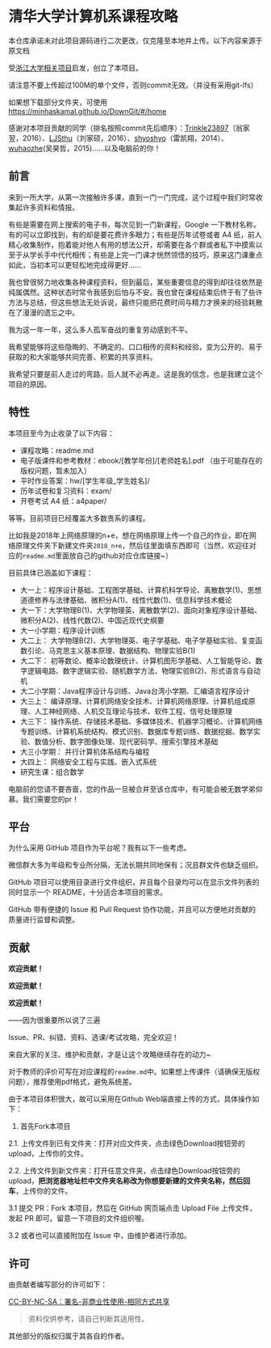 # 清华大学计算机系课程攻略

本仓库承诺未对此项目源码进行二次更改，仅克隆至本地并上传。以下内容来源于原文档

受[浙江大学相关项目](https://github.com/QSCTech/zju-icicles)启发，创立了本项目。

请注意不要上传超过100M的单个文件，否则commit无效。（并没有采用git-lfs）

如果想下载部分文件夹，可使用 https://minhaskamal.github.io/DownGit/#/home

感谢对本项目贡献的同学（排名按照commit先后顺序）：[Trinkle23897](https://github.com/trinkle23897)（翁家翌，2016）、[LJSthu](https://github.com/ljsthu)（刘家硕，2016）、[shyoshyo](https://github.com/shyoshyo)（雷凯翔，2014）、[wuhaozhe](https://github.com/wuhaozhe)(吴昊哲，2015)……以及电脑前的你！

## 前言

来到一所大学，从第一次接触许多课，直到一门一门完成，这个过程中我们时常收集起许多资料和情报。

有些是需要在网上搜索的电子书，每次见到一门新课程，Google 一下教材名称，有的可以立即找到，有的却是要花费许多眼力；有些是历年试卷或者 A4 纸，前人精心收集制作，抱着能对他人有用的想法公开，却需要在各个群或者私下中摸索以至于从学长手中代代相传；有些是上完一门课才恍然领悟的技巧，原来这门课重点如此，当初本可以更轻松地完成得更好……

我也曾很努力地收集各种课程资料，但到最后，某些重要信息的得到却往往依然是纯属偶然。这种状态时常令我感到后怕与不安。我也曾在课程结束后终于有了些许方法与总结，但这些想法无处诉说，最终只能把花费时间与精力才换来的经验耗散在了漫漫的遗忘之中。

我为这一年一年，这么多人孤军奋战的重复劳动感到不平。

我希望能够将这些隐晦的、不确定的、口口相传的资料和经验，变为公开的、易于获取的和大家能够共同完善、积累的共享资料。

我希望只要是前人走过的弯路，后人就不必再走。这是我的信念，也是我建立这个项目的原因。

## 特性

本项目至今为止收录了以下内容：

- 课程攻略：readme.md
- 电子版课件和参考教材：ebook/[教学年份]/[老师姓名].pdf （由于可能存在的版权问题，暂未加入）
- 平时作业答案：hw/[学生年级_学生姓名]/
- 历年试卷和复习资料：exam/
- 开卷考试 A4 纸：a4paper/

等等。目前项目已经覆盖大多数贵系的课程。

比如我是2018年上网络原理的n+e，想在网络原理上传一个自己的作业，即在网络原理文件夹下新建文件夹`2018_n+e`，然后往里面填东西即可（当然，欢迎往对应的`readme.md`里面放自己的github对应仓库链接~）

目前具体已涵盖如下课程：

- 大一上：程序设计基础、工程图学基础、计算机科学导论、离散数学(1)、思想道德修养与法律基础、微积分A(1)、线性代数(1)、信息科学技术概论
- 大一下：大学物理B(1)、大学物理英、离散数学(2)、面向对象程序设计基础、微积分A(2)、线性代数(2)、中国近现代史纲要
- 大一小学期：程序设计训练
- 大二上： 大学物理B(2)、大学物理英、电子学基础、电子学基础实验、复变函数引论、马克思主义基本原理、数据结构、物理实验B(1)
- 大二下： 初等数论、概率论数理统计、计算机图形学基础、人工智能导论、数字逻辑电路、数字逻辑实验、随机数学方法、物理实验B(2)、形式语言与自动机
- 大二小学期：Java程序设计与训练、Java台湾小学期、汇编语言程序设计
- 大三上： 编译原理、计算机网络安全技术、计算机网络原理、计算机组成原理、人工神经网络、人机交互理论与技术、软件工程、信号处理原理
- 大三下： 操作系统、存储技术基础、多媒体技术、机器学习概论、计算机网络专题训练、计算机系统结构、模式识别、数据库专题训练、数据挖掘、数学实验、数值分析、数字图像处理、现代密码学、搜索引擎技术基础
- 大三小学期： 并行计算机体系结构与编程
- 大四上： 网络安全工程与实践、嵌入式系统
- 研究生课：组合数学

电脑前的您请不要吝啬，您的作品一旦被合并至该仓库中，有可能会被无数学弟仰慕。我们需要您的pr！

## 平台

为什么采用 GitHub 项目作为平台呢？我有以下一些考虑。

微信群大多为年级和专业所分隔，无法长期共同地保有；况且群文件也缺乏组织。

GitHub 项目可以使用目录进行文件组织，并且每个目录均可以在显示文件列表的同时显示一个 README，十分适合本项目的需求。

GitHub 带有便捷的 Issue 和 Pull Request 协作功能，并且可以方便地对贡献的质量进行监督和调整。

## 贡献

**欢迎贡献！**

**欢迎贡献！**

**欢迎贡献！**

——因为很重要所以说了三遍

Issue、PR、纠错、资料、选课/考试攻略，完全欢迎！

来自大家的关注、维护和贡献，才是让这个攻略继续存在的动力~

对于教师的评价可写在对应课程的`readme.md`中。如果想上传课件（请确保无版权问题），推荐使用pdf格式，避免系统差。

由于本项目体积很大，故可以采用在Github Web端直接上传的方式，具体操作如下：

1. 首先Fork本项目

2.1. 上传文件到已有文件夹：打开对应文件夹，点击绿色Download按钮旁的upload，上传你的文件。

2.2. 上传文件到新文件夹：打开任意文件夹，点击绿色Download按钮旁的upload，**把浏览器地址栏中文件夹名称改为你想要新建的文件夹名称，然后回车**，上传你的文件。

3.1 提交 PR：Fork 本项目，然后在 GitHub 网页端点击 Upload File 上传文件，发起 PR 即可。留意一下项目的文件组织喔。

3.2 或者也可以直接附加在 Issue 中，由维护者进行添加。

## 许可

由贡献者编写部分的许可如下：

[CC-BY-NC-SA：署名-非商业性使用-相同方式共享](https://creativecommons.org/licenses/by-nc-sa/4.0/deed.zh)

> 资料仅供参考，请自己判断其适用性。

其他部分的版权归属于其各自的作者。
